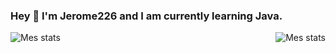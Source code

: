### Hey 👋 I'm Jerome226 and I am currently learning Java.

<img align="left" alt="Mes stats" src="https://github-readme-stats.vercel.app/api?username=Jerome226&show_icons=true&hide_border=true&theme=radical"/>
<img align="right" alt="Mes stats" src="https://github-readme-stats.vercel.app/api/top-langs/?username=PufferTeam&show_icons=true&hide_border=true&theme=radical" />

